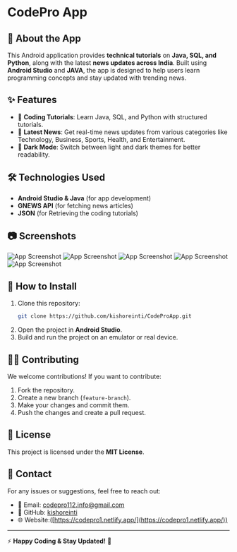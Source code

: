 # CodePro App

## 📱 About the App
This Android application provides **technical tutorials** on **Java, SQL, and Python**, along with the latest **news updates across India**. Built using **Android Studio** and **JAVA**, the app is designed to help users learn programming concepts and stay updated with trending news.

## ✨ Features
- 📖 **Coding Tutorials**: Learn Java, SQL, and Python with structured tutorials.
- 📰 **Latest News**: Get real-time news updates from various categories like Technology, Business, Sports, Health, and Entertainment.
- 🌙 **Dark Mode**: Switch between light and dark themes for better readability.

## 🛠️ Technologies Used
- **Android Studio & Java** (for app development)
- **GNEWS API** (for fetching news articles)
- **JSON** (for Retrieving the coding tutorials)

## 📷 Screenshots
![App Screenshot](IMG-20250306-WA0003.jpg)
![App Screenshot](IMG-20250306-WA0004.jpg)
![App Screenshot](IMG-20250306-WA0005.jpg)
![App Screenshot](IMG-20250306-WA0006.jpg)
![App Screenshot](IMG-20250306-WA0007.jpg)


## 🚀 How to Install
1. Clone this repository:
   ```bash
   git clone https://github.com/kishoreinti/CodeProApp.git
   ```
2. Open the project in **Android Studio**.
3. Build and run the project on an emulator or real device.

## 👨‍💻 Contributing
We welcome contributions! If you want to contribute:
1. Fork the repository.
2. Create a new branch (`feature-branch`).
3. Make your changes and commit them.
4. Push the changes and create a pull request.

## 📜 License
This project is licensed under the **MIT License**.

## 📩 Contact
For any issues or suggestions, feel free to reach out:
- 📧 Email: [codepro112.info@gmail.com](mailto:codepro112.info@gmail.com)
- 🔗 GitHub: [kishoreinti](https://github.com/kishoreinti)
- 🌐 Website:([https://codepro1.netlify.app/](https://codepro1.netlify.app/))

---
⚡ **Happy Coding & Stay Updated!** 🚀

